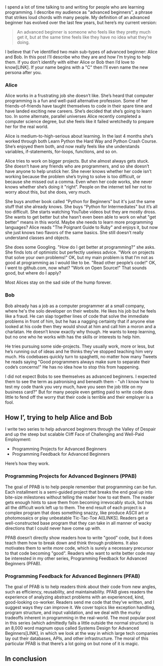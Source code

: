 I spend a lot of time talking to and writing for people who are learning programming. I describe my audience as "advanced beginners", a phrase that strikes loud chords with many people. My definition of an advanced beginner has evolved over the last few years, but here’s my current version:

> An advanced beginner is someone who feels like they pretty much get it, but at the same time feels like they have no idea what they’re doing.

I believe that I’ve identified two main sub-types of advanced beginner: Alice and Bob. In this post I’ll describe who they are and how I’m trying to help them. If you don’t identify with either Alice or Bob then I’d love to know[LINK]. If your name begins with a "C" then I’ll even name the new persona after you.

### Alice

Alice works in a frustrating job she doesn’t like. She’s heard that computer programming is a fun and well-paid alternative profession. Some of her friends-of-friends have taught themselves to code in their spare time and have landed exciting new careers. She’s decided that she’s going to learn too. In some alternate, parallel universes Alice recently completed a computer science degree, but she feels like it failed wretchedly to prepare her for the real world.

Alice is medium-to-high-serious about learning. In the last 4 months she’s worked through both Learn Python the Hard Way and Python Crash Course. She’s enjoyed them both, and now really feels like she understands variables, if-statements, for-loops, functions, and so on.

Alice tries to work on bigger projects. But she almost always gets stuck. She doesn’t have any friends who are programmers, and so she doesn’t have anyone to help unstick her. She never knows whether her code isn’t working because the problem she’s trying to solve is too difficult, or because she missed out a comma. Even when her code works, she never knows whether she’s doing it "right". People on the internet tell her not to worry about this, but she does, very much.

She buys another book called "Python for Beginners" but it's just the same stuff that she already knows. She buys "Python for Intermediates" but it’s all too difficult. She starts watching YouTube videos but they are mostly dross. She wants to get better but she hasn’t even been able to work on what "get better" means in this world. Maybe she needs to learn more programming languages? Alice reads "The Poignant Guide to Ruby" and enjoys it, but now she just knows two flavors of the same basics. She still doesn’t really understand classes and objects.

She does some Googling. "How do I get better at programming?" she asks. She finds lots of optimistic but perfectly useless advice. "Work on projects that solve your own problems!" OK, but my main problem is that I’m not as good at programming as I would like to be. "Read other people’s code!" OK, I went to github.com, now what? "Work on Open Source!" That sounds good, but where do I apply?

Most Alices stay on the sad side of the hump forever.

### Bob

Bob already has a job as a computer programmer at a small company, where he's the solo developer on their website. He likes his job but he feels like a fraud. He can slap together lines of code that solve the immediate problems in front of him, but he has a nagging certainty that if anyone else looked at his code then they would shout at him and call him a moron and a charlatan. He doesn’t know exactly why though. He wants to keep learning, but no one who he works with has the skills or interests to help him.

He tries pursuing some side-projects. They usually work, more or less, but he’s running out of ideas and he thinks they’ve stopped teaching him very much. His codebases quickly turn to spaghetti, no matter how many Tweets he reads saying "Good programmers always make sure to separate their code’s concerns!" He has no idea how to stop this from happening.

I did not expect Bobs to see themselves as advanced beginners. I expected them to see the term as patronising and beneath them - "uh I know how to test my code thank you very much, have you seen the job title on my business card?" But for many people even getting paid to write code does little to fend off the worry that their code is terrible and their employer is a fool.

## How I’, trying to help Alice and Bob

I write two series to help advanced beginners through the Valley of Despair and up the steep but scalable Cliff Face of Challenging and Well-Paid Employment:

* Programming Projects for Advanced Beginners
* Programming Feedback for Advanced Beginners

Here’s how they work.

### Programming Projects for Advanced Beginners (PPAB)

The goal of PPAB is to help people remember that programming can be fun. Each installment is a semi-guided project that breaks the end goal up into bite-size milestones without telling the reader how to eat them. The reader gets enough hints to save them from becoming irrevocably stuck, but has all the difficult work left up to them. The end result of each project is a complex program that does something snazzy, like produce ASCII art or photomosaics or play unbeatable Tic-Tac-Toe AI[LINKS]. Readers get a well-constructed base program that they can take in all manner of wacky directions that I could never have come up with.

PPAB doesn’t directly show readers how to write "good" code, but it does teach them how to break down and think through problems. It also motivates them to write *more* code, which is surely a necessary precursor to that code becoming "good". Readers who want to write better code may be interested in my other series, Programming Feedback for Advanced Beginners (PFAB).

### Programming Feedback for Advanced Beginners (PFAB)

The goal of PFAB is to help readers think about their code from new angles, such as efficiency, reusability, and maintainability. PFAB gives readers the experience of analyzing abstract problems with an experienced, kind, good-looking co-worker. Readers send me code that they’ve written, and I suggest ways they can improve it. We cover topics like exception handling, program structure, and input validation, and we deal with the murky tradeoffs inherent in programming in the real-world. The most popular post in this series (which admittedly falls a little outside the normal structure) is an 8,000 word magnum opus called Systems Design for Advanced Beginners[LINK], in which we look at the way in which large tech companies lay out their databases, APIs, and other infrastructure. The moral of this particular PFAB is that there’s a lot going on but none of it is magic.

## In conclusion

